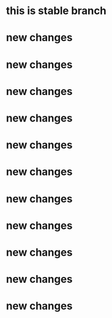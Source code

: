 
# this is stable branch
# new changes
# new changes
# new changes
# new changes
# new changes
# new changes
# new changes
# new changes
# new changes
# new changes
# new changes
